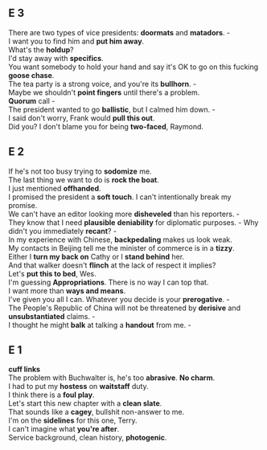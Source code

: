 
## E 3  
There are two types of vice presidents: **doormats** and **matadors**. -  
I want you to find him and **put him away**.  
What's the **holdup**?  
I'd stay away with **specifics**.  
You want somebody to hold your hand and say it's OK to go on this fucking **goose chase**.  
The tea party is a strong voice, and you're its **bullhorn**. -  
Maybe we shouldn't **point fingers** until there's a problem.  
**Quorum** call -  
The president wanted to go **ballistic**, but I calmed him down. -  
I said don't worry, Frank would **pull this out**.  
Did you? I don't blame you for being **two-faced**, Raymond.  


## E 2 
If he's not too busy trying to **sodomize** me.  
The last thing we want to do is **rock the boat**.  
I just mentioned **offhanded**.  
I promised the president a **soft touch**. I can't intentionally break my promise.  
We can't have an editor looking more **disheveled** than his reporters. -  
They know that I need **plausible** **deniability** for diplomatic purposes. - Why didn't you immediately **recant**? -    
In my experience with Chinese, **backpedaling** makes us look weak.  
My contacts in Beijing tell me the minister of commerce is in a **tizzy**.  
Either I **turn my back on** Cathy or I **stand behind** her.  
And that walker doesn't **flinch** at the lack of respect it implies?  
Let's **put this to bed**, Wes.  
I'm guessing **Appropriations**. There is no way I can top that.  
I want more than **ways and means**.  
I've given you all I can. Whatever you decide is your **prerogative**. -  
The People's Republic of China will not be threatened by **derisive** and **unsubstantiated** claims. -  
I thought he might **balk** at talking a **handout** from me. -  


## E 1 
**cuff links**  
The problem with Buchwalter is, he's too **abrasive**. **No charm**.  
I had to put my **hostess** on **waitstaff** duty.  
I think there is a **foul play**.  
Let's start this new chapter with a **clean slate**.  
That sounds like a **cagey**, bullshit non-answer to me.  
I'm on the **sidelines** for this one, Terry.  
I can't imagine what **you're after**.  
Service background, clean history, **photogenic**.  


